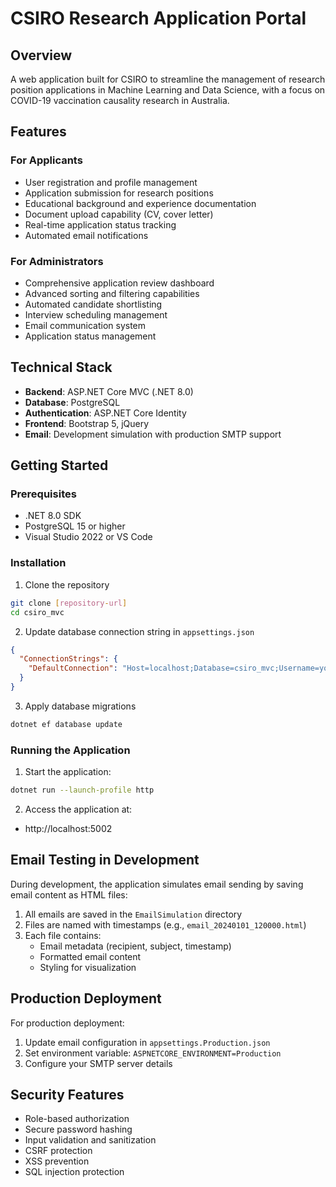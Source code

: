 # CSIRO Research Application Portal

## Overview
A web application built for CSIRO to streamline the management of research position applications in Machine Learning and Data Science, with a focus on COVID-19 vaccination causality research in Australia.

## Features

### For Applicants
- User registration and profile management
- Application submission for research positions
- Educational background and experience documentation
- Document upload capability (CV, cover letter)
- Real-time application status tracking
- Automated email notifications

### For Administrators
- Comprehensive application review dashboard
- Advanced sorting and filtering capabilities
- Automated candidate shortlisting
- Interview scheduling management
- Email communication system
- Application status management

## Technical Stack
- **Backend**: ASP.NET Core MVC (.NET 8.0)
- **Database**: PostgreSQL
- **Authentication**: ASP.NET Core Identity
- **Frontend**: Bootstrap 5, jQuery
- **Email**: Development simulation with production SMTP support

## Getting Started

### Prerequisites
- .NET 8.0 SDK
- PostgreSQL 15 or higher
- Visual Studio 2022 or VS Code

### Installation
1. Clone the repository
```bash
git clone [repository-url]
cd csiro_mvc
```

2. Update database connection string in `appsettings.json`
```json
{
  "ConnectionStrings": {
    "DefaultConnection": "Host=localhost;Database=csiro_mvc;Username=your_username;Password=your_password"
  }
}
```

3. Apply database migrations
```bash
dotnet ef database update
```

### Running the Application
1. Start the application:
```bash
dotnet run --launch-profile http
```

2. Access the application at:
- http://localhost:5002

## Email Testing in Development

During development, the application simulates email sending by saving email content as HTML files:

1. All emails are saved in the `EmailSimulation` directory
2. Files are named with timestamps (e.g., `email_20240101_120000.html`)
3. Each file contains:
   - Email metadata (recipient, subject, timestamp)
   - Formatted email content
   - Styling for visualization

## Production Deployment

For production deployment:
1. Update email configuration in `appsettings.Production.json`
2. Set environment variable: `ASPNETCORE_ENVIRONMENT=Production`
3. Configure your SMTP server details

## Security Features
- Role-based authorization
- Secure password hashing
- Input validation and sanitization
- CSRF protection
- XSS prevention
- SQL injection protection



